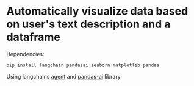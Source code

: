 # Automatically visualize data based on user's text description and a dataframe

Dependencies:
```console
pip install langchain pandasai seaborn matplotlib pandas
```

Using langchains [agent](https://medium.com/@nageshmashette32/automate-data-analysis-with-langchain-3c0d97dec356) and [pandas-ai](https://github.com/gventuri/pandas-ai/tree/main/pandasai/helpers) library.

